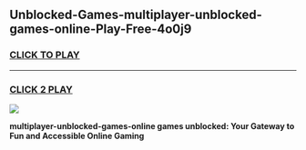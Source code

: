 
## Unblocked-Games-multiplayer-unblocked-games-online-Play-Free-4o0j9
<h3>
<a href="https://premium76.site?title=multiplayer-unblocked-games-online&ref=10A">CLICK TO PLAY</a></h3>
<hr>

<h3>
<a href="https://premium76.site?title=multiplayer-unblocked-games-online&ref=10A">CLICK 2 PLAY</a>
  
</h3>

<a href="https://premium76.site?title=multiplayer-unblocked-games-online&ref=10A"><img src="https://clearcache.store/games.png"></a>


**multiplayer-unblocked-games-online games unblocked: Your Gateway to Fun and Accessible Online Gaming**
